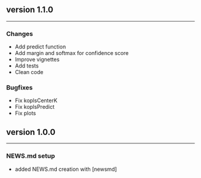## version 1.1.0

---


### Changes

- Add predict function
- Add margin and softmax for confidence score
- Improve vignettes
- Add tests
- Clean code


### Bugfixes

- Fix koplsCenterK
- Fix koplsPredict
- Fix plots


## version 1.0.0

---

### NEWS.md setup

- added NEWS.md creation with [newsmd]

